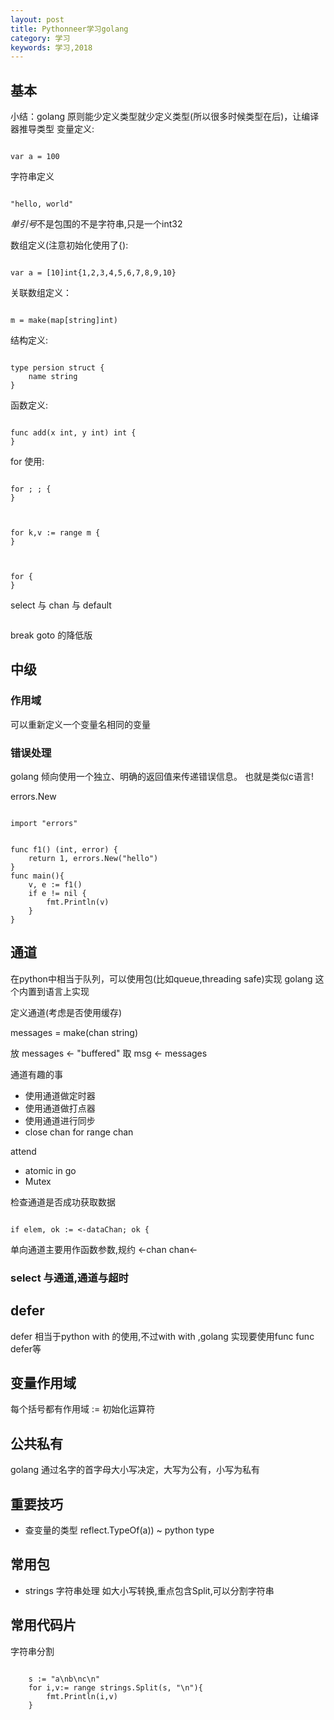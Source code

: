 ```yaml
---
layout: post
title: Pythonneer学习golang
category: 学习
keywords: 学习,2018
---
```



## 基本
小结：golang 原则能少定义类型就少定义类型(所以很多时候类型在后)，让编译器推导类型
变量定义:


```

var a = 100

```


字符串定义

```

"hello, world"

```

*单引号*不是包围的不是字符串,只是一个int32


数组定义(注意初始化使用了{):

```

var a = [10]int{1,2,3,4,5,6,7,8,9,10}

```

关联数组定义：

```

m = make(map[string]int)

```
结构定义:

```

type persion struct {
	name string
}

```
函数定义:

```

func add(x int, y int) int {
}

```

for 使用:

```

for ; ; {
}

```

```


for k,v := range m {
}


```

```

for {
}

```
select  与 chan 与 default

```

```

break goto 的降低版

## 中级

### 作用域

可以重新定义一个变量名相同的变量




### 错误处理
golang 倾向使用一个独立、明确的返回值来传递错误信息。
也就是类似c语言!

errors.New

```

import "errors"


func f1() (int, error) {
	return 1, errors.New("hello")
}
func main(){
	v, e := f1()
	if e != nil {
		fmt.Println(v)
	}
}

```


## 通道

在python中相当于队列，可以使用包(比如queue,threading safe)实现
golang 这个内置到语言上实现

定义通道(考虑是否使用缓存)

messages = make(chan string)

放
messages <- "buffered"
取
msg <- messages


通道有趣的事
+ 使用通道做定时器
+ 使用通道做打点器
+ 使用通道进行同步
+ close chan for range chan

attend 
+ atomic in go
+ Mutex 

检查通道是否成功获取数据

```

if elem, ok := <-dataChan; ok {

```
单向通道主要用作函数参数,规约
<-chan
chan<-

### select 与通道,通道与超时

## defer 
defer 相当于python with 的使用,不过with with ,golang 实现要使用func func defer等

## 变量作用域
每个括号都有作用域
:=  初始化运算符


## 公共私有
golang 通过名字的首字母大小写决定，大写为公有，小写为私有


## 重要技巧

+ 查变量的类型 reflect.TypeOf(a)) ~ python type


## 常用包

+ strings 字符串处理 如大小写转换,重点包含Split,可以分割字符串



## 常用代码片


字符串分割
```

	s := "a\nb\nc\n"
	for i,v:= range strings.Split(s, "\n"){
		fmt.Println(i,v)
	}

```

